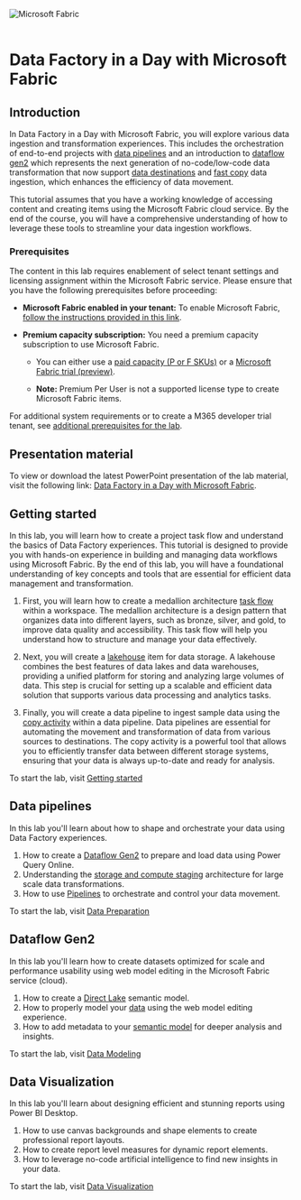 ![Microsoft Fabric](https://raw.githubusercontent.com/microsoft/FabricCAT/main/Asset%20Library/MicrosoftFabric.png)
</br>
</br>

# Data Factory in a Day with Microsoft Fabric

## Introduction

In Data Factory in a Day with Microsoft Fabric, you will explore various data ingestion and transformation experiences. This includes the orchestration of end-to-end projects with [data pipelines](https://learn.microsoft.com/fabric/data-factory/create-first-pipeline-with-sample-data) and an introduction to [dataflow gen2]() which represents the next generation of no-code/low-code data transformation that now support [data destinations](https://learn.microsoft.com/fabric/data-factory/dataflows-gen2-overview#data-destinations) and [fast copy](https://learn.microsoft.com/fabric/data-factory/dataflows-gen2-fast-copy) data ingestion, which enhances the efficiency of data movement.

This tutorial assumes that you have a working knowledge of accessing content and creating items using the Microsoft Fabric cloud service. By the end of the course, you will have a comprehensive understanding of how to leverage these tools to streamline your data ingestion workflows.

### Prerequisites
The content in this lab requires enablement of select tenant settings and licensing assignment within the Microsoft Fabric service. Please ensure that you have the following prerequisites before proceeding:
- **Microsoft Fabric enabled in your tenant:** To enable Microsoft Fabric, [follow the instructions provided in this link](https://learn.microsoft.com/fabric/admin/fabric-switch).

- **Premium capacity subscription:** You need a premium capacity subscription to use Microsoft Fabric. 
    - You can either use a [paid capacity (P or F SKUs)](https://learn.microsoft.com/power-bi/enterprise/service-premium-what-is) or a [Microsoft Fabric trial (preview)](https://learn.microsoft.com/fabric/get-started/fabric-trial).

    - **Note:** Premium Per User is not a supported license type to create Microsoft Fabric items.

For additional system requirements or to create a M365 developer trial tenant, see [additional prerequisites for the lab](./Prerequisites.md).

## Presentation material

To view or download the latest PowerPoint presentation of the lab material, visit the following link: [Data Factory in a Day with Microsoft Fabric]().

## Getting started

In this lab, you will learn how to create a project task flow and understand the basics of Data Factory experiences. This tutorial is designed to provide you with hands-on experience in building and managing data workflows using Microsoft Fabric. By the end of this lab, you will have a foundational understanding of key concepts and tools that are essential for efficient data management and transformation.

1. First, you will learn how to create a medallion architecture [task flow](https://learn.microsoft.com/fabric/get-started/task-flow-overview) within a workspace. The medallion architecture is a design pattern that organizes data into different layers, such as bronze, silver, and gold, to improve data quality and accessibility. This task flow will help you understand how to structure and manage your data effectively.

1. Next, you will create a [lakehouse](https://learn.microsoft.com/fabric/data-engineering/lakehouse-overview) item for data storage. A lakehouse combines the best features of data lakes and data warehouses, providing a unified platform for storing and analyzing large volumes of data. This step is crucial for setting up a scalable and efficient data solution that supports various data processing and analytics tasks.

1. Finally, you will create a data pipeline to ingest sample data using the [copy activity](https://learn.microsoft.com/fabric/data-factory/copy-data-activity) within a data pipeline. Data pipelines are essential for automating the movement and transformation of data from various sources to destinations. The copy activity is a powerful tool that allows you to efficiently transfer data between different storage systems, ensuring that your data is always up-to-date and ready for analysis.

To start the lab, visit [Getting started](./GettingStarted.md)

## Data pipelines

In this lab you'll learn about how to shape and orchestrate your data using Data Factory experiences.

1. How to create a [Dataflow Gen2](https://docs.microsoft.com/power-bi/transform-model/dataflows/dataflows-introduction-self-service) to prepare and load data using Power Query Online.
1. Understanding the [storage and compute staging](https://blog.fabric.microsoft.com/blog/data-factory-spotlight-dataflows-gen2?ft=Data-factory:category) architecture for large scale data transformations.
1. How to use [Pipelines](https://learn.microsoft.com/fabric/data-factory/activity-overview) to orchestrate and control your data movement.

To start the lab, visit [Data Preparation](./DataPreparation.md)

## Dataflow Gen2

In this lab you'll learn how to create datasets optimized for scale and performance usability using web model editing in the Microsoft Fabric service (cloud).

1. How to create a [Direct Lake](https://docs.microsoft.com/power-bi/transform-model/desktop-storage-mode) semantic model.
1. How to properly model your [data](https://learn.microsoft.com/power-bi/guidance/star-schema) using the web model editing experience.
1. How to add metadata to your [semantic model](https://learn.microsoft.com/en-us/power-bi/transform-model/) for deeper analysis and insights.

To start the lab, visit [Data Modeling](./DataModeling.md)

## Data Visualization

In this lab you'll learn about designing efficient and stunning reports using Power BI Desktop.

1. How to use canvas backgrounds and shape elements to create professional report layouts.
1. How to create report level measures for dynamic report elements.
1. How to leverage no-code artificial intelligence to find new insights in your data.

To start the lab, visit [Data Visualization](./DataVisualization.md)
